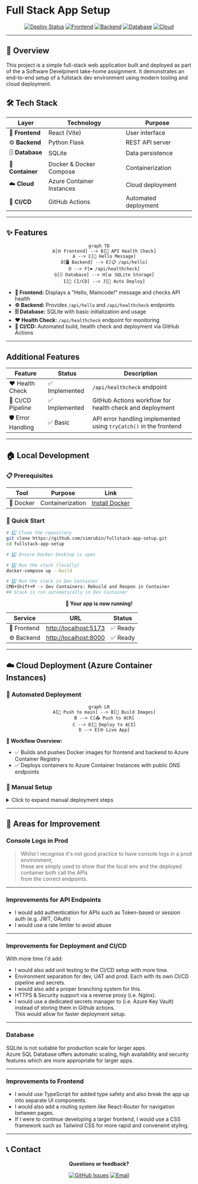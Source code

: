 # Full Stack App Setup

<div align="center">

[![Deploy Status](https://img.shields.io/badge/deployment-automated-brightgreen)](https://github.com/simrubin/fullstack-app-setup/actions)
[![Frontend](https://img.shields.io/badge/frontend-React+Vite-61dafb)](https://vitejs.dev/)
[![Backend](https://img.shields.io/badge/backend-Python+Flask-green)](https://flask.palletsprojects.com/)
[![Database](https://img.shields.io/badge/database-SQLite-blue)](https://sqlite.org/)
[![Cloud](https://img.shields.io/badge/cloud-Azure-0078d4)](https://azure.microsoft.com/)

</div>

---

## 🎯 Overview

This project is a simple full-stack web application built and deployed as part of the a Software Develpment take-home assignment. It demonstrates an end-to-end setup of a fullstack dev environment using modern tooling and cloud deployment.

## 🛠️ Tech Stack

<div align="center">

| Layer            | Technology                | Purpose              |
| ---------------- | ------------------------- | -------------------- |
| 🎨 **Frontend**  | React (Vite)              | User interface       |
| ⚙️ **Backend**   | Python Flask              | REST API server      |
| 🗄️ **Database**  | SQLite                    | Data persistence     |
| 🐳 **Container** | Docker & Docker Compose   | Containerization     |
| ☁️ **Cloud**     | Azure Container Instances | Cloud deployment     |
| 🔄 **CI/CD**     | GitHub Actions            | Automated deployment |

</div>

---

## ✨ Features

<div align="center">

```mermaid
graph TD
    A[🌐 Frontend] --> B[📡 API Health Check]
    A --> C[👋 Hello Message]
    D[🖥️ Backend] --> E[📋 /api/hello]
    D --> F[❤️ /api/healthcheck]
    G[🗄️ Database] --> H[📊 SQLite Storage]
    I[🔄 CI/CD] --> J[🚀 Auto Deploy]
```

</div>

- **🎨 Frontend:** Displays a "Hello, Maincode!" message and checks API health
- **⚙️ Backend:** Provides `/api/hello` and `/api/healthcheck` endpoints
- **🗄️ Database:** SQLite with basic initialization and usage
- **❤️ Health Check:** `/api/healthcheck` endpoint for monitoring
- **🔄 CI/CD:** Automated build, health check and deployment via GitHub Actions

---

## Additional Features

<div align="center">

| Feature           | Status         | Description                                                       |
| ----------------- | -------------- | ----------------------------------------------------------------- |
| ❤️ Health Check   | ✅ Implemented | `/api/healthcheck` endpoint                                       |
| 🔄 CI/CD Pipeline | ✅ Implemented | GitHub Actions workflow for health check and deployment           |
| 🛡️ Error Handling | ✅ Basic       | API error handling implemented using `tryCatch()` in the frontend |

</div>

---

## 🏠 Local Development

### 📋 Prerequisites

<div align="center">

| Tool      | Purpose          | Link                                      |
| --------- | ---------------- | ----------------------------------------- |
| 🐳 Docker | Containerization | [Install Docker](https://www.docker.com/) |

</div>

### 🚀 Quick Start

```bash
# 1️⃣ Clone the repository
git clone https://github.com/simrubin/fullstack-app-setup.git
cd fullstack-app-setup

# 2️⃣ Ensure Docker Desktop is open

# 3️⃣ Run the stack (locally)
docker-compose up --build

# 3️⃣ Run the stack in Dev Container
CMD+Shift+P -> Dev Containers: Rebuild and Reopen in Container
## Stack is run automatically in Dev Container
```

<div align="center">

**🎉 Your app is now running!**

| Service     | URL                                            | Status   |
| ----------- | ---------------------------------------------- | -------- |
| 🎨 Frontend | [http://localhost:5173](http://localhost:5173) | ✅ Ready |
| ⚙️ Backend  | [http://localhost:8000](http://localhost:8000) | ✅ Ready |

</div>

---

## ☁️ Cloud Deployment (Azure Container Instances)

### 🤖 Automated Deployment

<div align="center">

```mermaid
graph LR
    A[📝 Push to main] --> B[🔨 Build Images]
    B --> C[📤 Push to ACR]
    C --> D[🚀 Deploy to ACI]
    D --> E[🌐 Live App]
```

</div>

**🎯 Workflow Overview:**

- ✅ Builds and pushes Docker images for frontend and backend to Azure Container Registry
- ✅ Deploys containers to Azure Container Instances with public DNS endpoints

### 🔧 Manual Setup

<details>
<summary>Click to expand manual deployment steps</summary>

#### 1️⃣ Azure Resources Setup

- 🏗️ Create an Azure account
- 📦 Set up a Resource Group
- 🏪 Create an Azure Container Registry
- 🤐 Set up Github secrets for all relevant Azure credentials

#### 2️⃣ GitHub Secrets Configuration

| Secret              | Description                  |
| ------------------- | ---------------------------- |
| `AZURE_CREDENTIALS` | Azure service principal JSON |
| `ACR_LOGIN_SERVER`  | Container registry URL       |
| `ACR_USERNAME`      | Registry username            |
| `ACR_PASSWORD`      | Registry password            |
| `RESOURCE_GROUP`    | Azure resource group name    |
| `ACI_BACKEND_NAME`  | Backend container name       |
| `ACI_BACKEND_DNS`   | Backend DNS label            |
| `ACI_FRONTEND_NAME` | Frontend container name      |
| `ACI_FRONTEND_DNS`  | Frontend DNS label           |

#### 3️⃣ Deploy

Push to `main` branch and the CI/CD pipeline will take care of the rest.

My Deployed Azure Containers can be found at:
Frontend - http://simeon-frontend-717.australiasoutheast.azurecontainer.io:5173/
Backend - http://simeon-backend-717.australiasoutheast.azurecontainer.io:5000/

</details>

---

## 🎯 Areas for Improvement

### Console Logs in Prod

> Whilst I recognise it's not good practice to have console logs in a prod environment,  
> these are simply used to show that the local env and the deployed container both call the APIs  
> from the correct endpoints.

---

### Improvements for API Endpoints

- I would add authentication for APIs such as Token-based or session auth (e.g. JWT, OAuth)
- I would use a rate limiter to avoid abuse

---

### Improvements for Deployment and CI/CD

With more time I'd add:

- I would also add unit testing to the CI/CD setup with more time.
- Environment separation for dev, UAT and prod. Each with its own CI/CD pipeline and secrets.
- I would also add a proper branching system for this.
- HTTPS & Security support via a reverse proxy (i.e. Nginx).
- I would use a dedicated secrets manager to (i.e. Azure Key Vault) instead of storing them in Github actions.  
  This would allow for faster deployment setup.

---

### Database

SQLite is not suitable for production scale for larger apps.  
Azure SQL Database offers automatic scaling, high availability and security features which are more appropriate for larger apps.

---

### Improvements to Frontend

- I would use TypeScript for added type safety and also break the app up into separate UI components.
- I would also add a routing system like React-Router for navigation between pages.
- If I were to continue developing a larger frontend, I would use a CSS framework such as Tailwind CSS
  for more rapid and conveneint styling.

---

## 📞 Contact

<div align="center">

**Questions or feedback?**

[![GitHub Issues](https://img.shields.io/badge/GitHub-Issues-orange?logo=github)](https://github.com/simrubin/fullstack-app-setup/issues)
[![Email](https://img.shields.io/badge/Email-Contact-blue?logo=gmail)](mailto:simrubin13@gmail.com)

</div>
